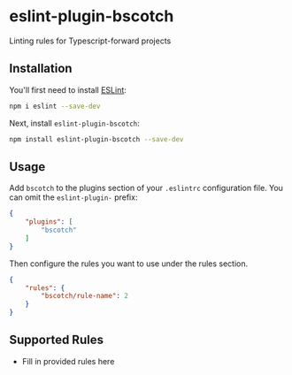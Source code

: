 # eslint-plugin-bscotch

Linting rules for Typescript-forward projects

## Installation

You'll first need to install [ESLint](https://eslint.org/):

```sh
npm i eslint --save-dev
```

Next, install `eslint-plugin-bscotch`:

```sh
npm install eslint-plugin-bscotch --save-dev
```

## Usage

Add `bscotch` to the plugins section of your `.eslintrc` configuration file. You can omit the `eslint-plugin-` prefix:

```json
{
    "plugins": [
        "bscotch"
    ]
}
```


Then configure the rules you want to use under the rules section.

```json
{
    "rules": {
        "bscotch/rule-name": 2
    }
}
```

## Supported Rules

* Fill in provided rules here


